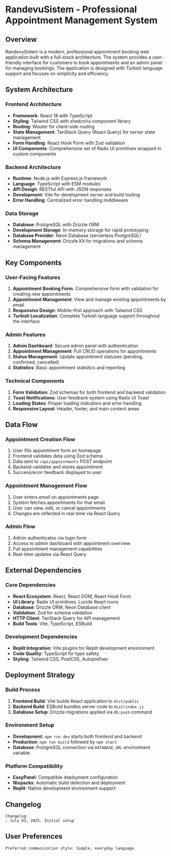 # RandevuSistem - Professional Appointment Management System

## Overview

RandevuSistem is a modern, professional appointment booking web application built with a full-stack architecture. The system provides a user-friendly interface for customers to book appointments and an admin panel for managing bookings. The application is designed with Turkish language support and focuses on simplicity and efficiency.

## System Architecture

### Frontend Architecture
- **Framework**: React 18 with TypeScript
- **Styling**: Tailwind CSS with shadcn/ui component library
- **Routing**: Wouter for client-side routing
- **State Management**: TanStack Query (React Query) for server state management
- **Form Handling**: React Hook Form with Zod validation
- **UI Components**: Comprehensive set of Radix UI primitives wrapped in custom components

### Backend Architecture
- **Runtime**: Node.js with Express.js framework
- **Language**: TypeScript with ESM modules
- **API Design**: RESTful API with JSON responses
- **Development**: Vite for development server and build tooling
- **Error Handling**: Centralized error handling middleware

### Data Storage
- **Database**: PostgreSQL with Drizzle ORM
- **Development Storage**: In-memory storage for rapid prototyping
- **Database Provider**: Neon Database (serverless PostgreSQL)
- **Schema Management**: Drizzle Kit for migrations and schema management

## Key Components

### User-Facing Features
1. **Appointment Booking Form**: Comprehensive form with validation for creating new appointments
2. **Appointment Management**: View and manage existing appointments by email
3. **Responsive Design**: Mobile-first approach with Tailwind CSS
4. **Turkish Localization**: Complete Turkish language support throughout the interface

### Admin Features
1. **Admin Dashboard**: Secure admin panel with authentication
2. **Appointment Management**: Full CRUD operations for appointments
3. **Status Management**: Update appointment statuses (pending, confirmed, cancelled)
4. **Statistics**: Basic appointment statistics and reporting

### Technical Components
1. **Form Validation**: Zod schemas for both frontend and backend validation
2. **Toast Notifications**: User feedback system using Radix UI Toast
3. **Loading States**: Proper loading indicators and error handling
4. **Responsive Layout**: Header, footer, and main content areas

## Data Flow

### Appointment Creation Flow
1. User fills appointment form on homepage
2. Frontend validates data using Zod schema
3. Data sent to `/api/appointments` POST endpoint
4. Backend validates and stores appointment
5. Success/error feedback displayed to user

### Appointment Management Flow
1. User enters email on appointments page
2. System fetches appointments for that email
3. User can view, edit, or cancel appointments
4. Changes are reflected in real-time via React Query

### Admin Flow
1. Admin authenticates via login form
2. Access to admin dashboard with appointment overview
3. Full appointment management capabilities
4. Real-time updates via React Query

## External Dependencies

### Core Dependencies
- **React Ecosystem**: React, React DOM, React Hook Form
- **UI Library**: Radix UI primitives, Lucide React icons
- **Database**: Drizzle ORM, Neon Database client
- **Validation**: Zod for schema validation
- **HTTP Client**: TanStack Query for API management
- **Build Tools**: Vite, TypeScript, ESBuild

### Development Dependencies
- **Replit Integration**: Vite plugins for Replit development environment
- **Code Quality**: TypeScript for type safety
- **Styling**: Tailwind CSS, PostCSS, Autoprefixer

## Deployment Strategy

### Build Process
1. **Frontend Build**: Vite builds React application to `dist/public`
2. **Backend Build**: ESBuild bundles server code to `dist/index.js`
3. **Database Setup**: Drizzle migrations applied via `db:push` command

### Environment Setup
- **Development**: `npm run dev` starts both frontend and backend
- **Production**: `npm run build` followed by `npm start`
- **Database**: PostgreSQL connection via `DATABASE_URL` environment variable

### Platform Compatibility
- **EasyPanel**: Compatible deployment configuration
- **Nixpacks**: Automatic build detection and deployment
- **Replit**: Native development environment support

## Changelog

```
Changelog:
- July 03, 2025. Initial setup
```

## User Preferences

```
Preferred communication style: Simple, everyday language.
```